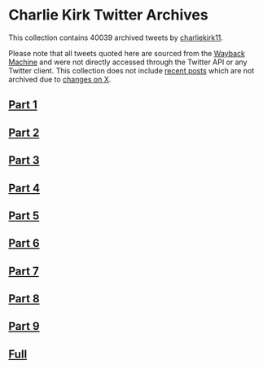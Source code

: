 # Charlie Kirk Twitter Archives

This collection contains 40039 archived tweets by [charliekirk11](https://twitter.com/charliekirk11).  

Please note that all tweets quoted here are sourced from the
[Wayback Machine](https://web.archive.org) and were not directly accessed through the Twitter API or
any Twitter client. This collection does not include [recent posts](https://x.com/charliekirk11) which are not archived due to [changes on X](https://en.wikipedia.org/wiki/Twitter_under_Elon_Musk).    


## [Part 1](Archives/charliekirk11-archived-20250915-part1.md)  
## [Part 2](Archives/charliekirk11-archived-20250915-part2.md)  
## [Part 3](Archives/charliekirk11-archived-20250915-part3.md)  
## [Part 4](Archives/charliekirk11-archived-20250915-part4.md)  
## [Part 5](Archives/charliekirk11-archived-20250915-part5.md)  
## [Part 6](Archives/charliekirk11-archived-20250915-part6.md)  
## [Part 7](Archives/charliekirk11-archived-20250915-part7.md)  
## [Part 8](Archives/charliekirk11-archived-20250915-part8.md)  
## [Part 9](Archives/charliekirk11-archived-20250915-part9.md)  
## [Full](Archives/charliekirk11-archived-20250915.txt)
